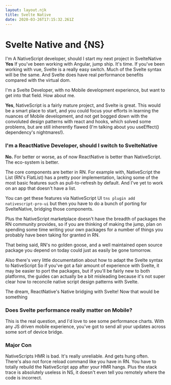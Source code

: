 ```yaml
---
layout: layout.njk
title: Svelte Native
date: 2020-03-26T17:15:32.261Z
---
```


# Svelte Native and {NS}

I'm A NativeScript developer, should I start my next project in SvelteNative
**Yes** If you've been working with Angular, jump ship. It's time. If you've been working with vue, Svelte is a really easy switch. Much of the Svelte syntax will be the same. And Svelte does have real performance benefits compared with the virtual dom.

I'm a Svelte Developer, with no Mobile development experience, but want to get into that field. How about me.

**Yes**, NativeScript is a fairly mature project, and Svelte is great. This would be a smart place to start, and you could focus your efforts in learning the nuances of Mobile development, and not get bogged down with the convoluted design patterns with react and hooks, which solved some problems, but are still inherently flawed (I'm talking about you useEffect() dependency's nightmares!).

### I'm a ReactNative Developer, should I switch to SvelteNative

**No.** For better or worse, as of now ReactNative is better than NativeScript.
The eco-system is better.

The core components are better in RN. For example with, NativeScript the List (RN's FlatList) has a pretty poor implementation, lacking some of the most basic features such as pull-to-refresh by default. And I've yet to work on an app that doesn't have a list.

You can get these features via NativeScript UI `tns plugin add nativescript-pro-ui` but then
you have to do a bunch of porting for SvelteNative, bridging those components.

Plus the NativeScript marketplace doesn't have the breadth of packages the RN community
provides, so if you are thinking of making the jump, plan on spending some time writing your
own packages for a number of things you probably have been taking for granted in RN.

That being said, RN's no golden goose, and a well maintained open source package you depend on today could just as easily be gone tomorrow.

Also there's very little documentation about how to adapt the Svelte syntax to NativeScript So if you've got a fair amount of experience with Svelte, it may be easier to port the packages, but if you'll be fairly new to both platforms, the guides can actually be a bit misleading because it's not super clear how to reconcile native script design patterns with Svelte.

The dream, ReactNative's Native bridging with Svelte! Now that would be something

### Does Svelte performance really matter on Mobile?

This is the real question, and I'd love to see some performance charts.
With any JS driven mobile experience, you've got to send all your updates across some sort of device bridge.

### Major Con

NativeScripts HMR is bad. It's really unreliable. And gets hung often. There's also not force reload command like you have in RN. You have to totally rebuild the NativeScript app after your HMR hangs. Plus the stack trace is absolutely useless in NS, it doesn't even tell you remotely where the code is incorrect.

